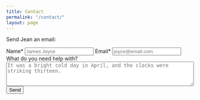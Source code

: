 ```yaml
---
title: Contact
permalink: "/contact/"
layout: page
---
```


Send Jean an email:

<form action="https://formspree.io/jean@jeanmishkin.com"
method="POST">
    <label for="name">Name*</label>
    <input type="text" name="name" placeholder="James Joyce" class="block mb1 field">
    <label for="email">Email*</label>
    <input id="email" type="email" name="_replyto" placeholder="joyce@email.com" class="block mb1 field">
    <label for="information">What do you need help with?</label>
    <textarea rows="4" cols="50" name="information" placeholder="It was a bright cold day in April, and the clocks were striking thirteen." class="block mb1 field border-box" style="width:100%;"></textarea>
    <!-- Hidden inputs that help send the user to a nice thank you page
         and set the subject so filtering is easy. -->
    <input type="hidden" name="_next" value="http://jeanmishkin.com/thanks/" />
    <input id="subject" type="hidden" name="_subject" value="New editing request!" />
    <input type="text" name="_gotcha" style="display:none" />
    <input id="submit" type="submit" value="Send" class="btn btn-primary mt1">
</form>
